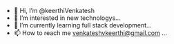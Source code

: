 - 👋 Hi, I’m @keerthiVenkatesh
- 👀 I’m interested in new technologys...
- 🌱 I’m currently learning full stack development...
- 📫 How to reach me venkateshvkeerthi@gmail.com ...

<!---
keerthiVenkateshv/keerthiVenkateshv is a ✨ special ✨ repository because its `README.md` (this file) appears on your GitHub profile.
You can click the Preview link to take a look at your changes.
--->
